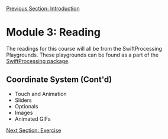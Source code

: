 [Previous Section: Introduction](README.md)

# Module 3: Reading

The readings for this course will all be from the SwiftProcessing Playgrounds. These playgrounds can be found as a part of the [SwiftProcessing package](https://github.com/jjkaufman/SwiftProcessing/archive/refs/heads/main.zip).

## Coordinate System (Cont'd)

- Touch and Animation
- Sliders
- Optionals
- Images
- Animated GIFs

[Next Section: Exercise](2_EXERCISE.md)


